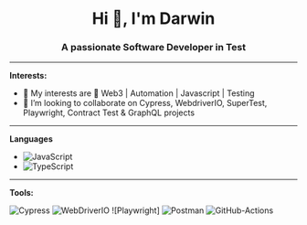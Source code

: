 <h1 align="center">Hi 👋, I'm Darwin</h1>
<h3 align="center">A passionate Software Developer in Test</h3>

---
**Interests:**

- 🔭 My interests are 👀 Web3 | Automation | Javascript | Testing 
- 👯 I’m looking to collaborate on Cypress, WebdriverIO, SuperTest, Playwright, Contract Test & GraphQL projects

---
**Languages**

- ![JavaScript](https://img.shields.io/badge/-JavaScript-f0db4f?&style=for-the-badge&logo=JavaScript&logoColor=black)
- ![TypeScript](https://img.shields.io/badge/-TypeScript-%233178C6?&style=for-the-badge&logo=Typescript&logoColor=black)

---
**Tools:**

![Cypress](https://img.shields.io/badge/-Cypress-%2317202C?&style=for-the-badge&logo=Cypress&logoColor=white)
![WebDriverIO](https://img.shields.io/badge/WebDriverIO-EA5906.svg?&style=for-the-badge&logo=WebdriverIO&logoColor=white)
![Playwright]
![Postman](https://img.shields.io/badge/-Postman-%23FF6C37?&style=for-the-badge&logo=Postman&logoColor=white)
![GitHub-Actions](https://img.shields.io/badge/-GitHub%20Actions-%23181717?&style=for-the-badge&logo=GitHub%20Actions&logoColor=white)

<!---
tux7P/tux7P is a ✨ special ✨ repository because its `README.md` (this file) appears on your GitHub profile.
You can click the Preview link to take a look at your changes.
--->
